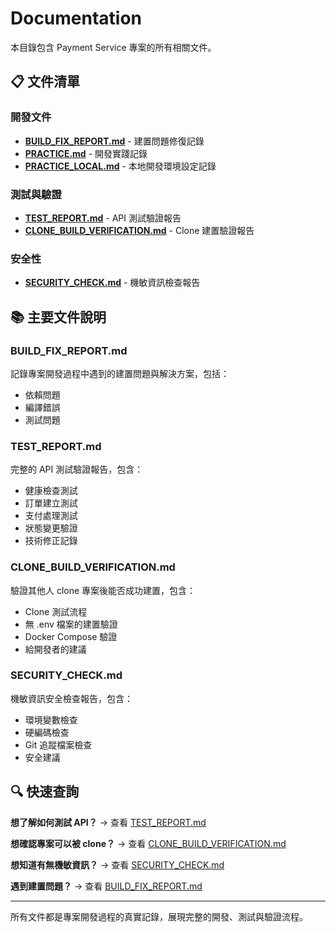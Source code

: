# Documentation

本目錄包含 Payment Service 專案的所有相關文件。

## 📋 文件清單

### 開發文件
- **[BUILD_FIX_REPORT.md](BUILD_FIX_REPORT.md)** - 建置問題修復記錄
- **[PRACTICE.md](PRACTICE.md)** - 開發實踐記錄
- **[PRACTICE_LOCAL.md](PRACTICE_LOCAL.md)** - 本地開發環境設定記錄

### 測試與驗證
- **[TEST_REPORT.md](TEST_REPORT.md)** - API 測試驗證報告
- **[CLONE_BUILD_VERIFICATION.md](CLONE_BUILD_VERIFICATION.md)** - Clone 建置驗證報告

### 安全性
- **[SECURITY_CHECK.md](SECURITY_CHECK.md)** - 機敏資訊檢查報告

## 📚 主要文件說明

### BUILD_FIX_REPORT.md
記錄專案開發過程中遇到的建置問題與解決方案，包括：
- 依賴問題
- 編譯錯誤
- 測試問題

### TEST_REPORT.md
完整的 API 測試驗證報告，包含：
- 健康檢查測試
- 訂單建立測試
- 支付處理測試
- 狀態變更驗證
- 技術修正記錄

### CLONE_BUILD_VERIFICATION.md
驗證其他人 clone 專案後能否成功建置，包含：
- Clone 測試流程
- 無 .env 檔案的建置驗證
- Docker Compose 驗證
- 給開發者的建議

### SECURITY_CHECK.md
機敏資訊安全檢查報告，包含：
- 環境變數檢查
- 硬編碼檢查
- Git 追蹤檔案檢查
- 安全建議

## 🔍 快速查詢

**想了解如何測試 API？** → 查看 [TEST_REPORT.md](TEST_REPORT.md)

**想確認專案可以被 clone？** → 查看 [CLONE_BUILD_VERIFICATION.md](CLONE_BUILD_VERIFICATION.md)

**想知道有無機敏資訊？** → 查看 [SECURITY_CHECK.md](SECURITY_CHECK.md)

**遇到建置問題？** → 查看 [BUILD_FIX_REPORT.md](BUILD_FIX_REPORT.md)

---

所有文件都是專案開發過程的真實記錄，展現完整的開發、測試與驗證流程。